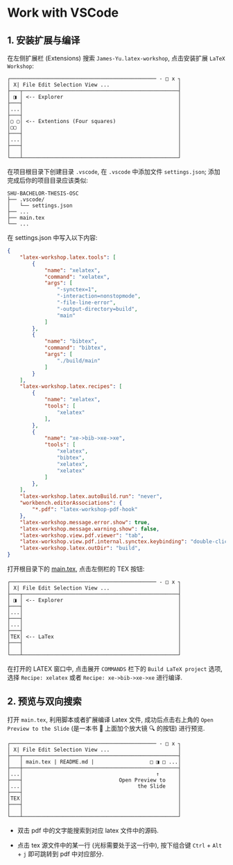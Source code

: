 # Work with VSCode

## 1. 安装扩展与编译

在左侧扩展栏 (Extensions) 搜索 `James-Yu.latex-workshop`, 点击安装扩展 `LaTeX Workshop`:

```
┌─────────────────────────────────────────────── - □ x ┐
│ X| File Edit Selection View ...                      │
├───┬──────────────────────────────────────────────────┤
│ ◨ │ <-- Explorer                                     │
├───┤                                                  │
│...│                                                  │
├───┤                                                  │
│▢ ▢│ <-- Extentions (Four squares)                    │
│▢▢ │                                                  │
├───┤                                                  │
│...│                                                  │
├───┤                                                  │
│   │                                                  │
└───┴──────────────────────────────────────────────────┘
```

在项目根目录下创建目录 `.vscode`, 在 `.vscode` 中添加文件 `settings.json`; 添加完成后你的项目目录应该类似:

```
SHU-BACHELOR-THESIS-OSC
├── .vscode/
│   └── settings.json
├── ...
├── main.tex
└── ...
```

在 settings.json 中写入以下内容:

```json
{
    "latex-workshop.latex.tools": [
        {
            "name": "xelatex",
            "command": "xelatex",
            "args": [
                "-synctex=1",
                "-interaction=nonstopmode",
                "-file-line-error",
                "-output-directory=build",
                "main"
            ]
        },
        {
            "name": "bibtex",
            "command": "bibtex",
            "args": [
                "./build/main"
            ]
        }
    ],
    "latex-workshop.latex.recipes": [
        {
            "name": "xelatex",
            "tools": [
                "xelatex"
            ],
        },
        {
            "name": "xe->bib->xe->xe",
            "tools": [
                "xelatex",
                "bibtex",
                "xelatex",
                "xelatex"
            ]
        },
    ],
    "latex-workshop.latex.autoBuild.run": "never",
    "workbench.editorAssociations": {
        "*.pdf": "latex-workshop-pdf-hook"
    },
    "latex-workshop.message.error.show": true,
    "latex-workshop.message.warning.show": false,
    "latex-workshop.view.pdf.viewer": "tab",
    "latex-workshop.view.pdf.internal.synctex.keybinding": "double-click",
    "latex-workshop.latex.outDir": "build",
}
```

打开根目录下的 [main.tex](../main.tex), 点击左侧栏的 TEX 按钮:

```
┌─────────────────────────────────────────────── - □ x ┐
│ X| File Edit Selection View ...                      │
├───┬──────────────────────────────────────────────────┤
│ ◨ │ <-- Explorer                                     │
├───┤                                                  │
│...│                                                  │
├───┤                                                  │
│...│                                                  │
├───┤                                                  │
│TEX│ <-- LaTex                                        │
├───┤                                                  │
│   │                                                  │
└───┴──────────────────────────────────────────────────┘
```

在打开的 LATEX 窗口中, 点击展开 `COMMANDS` 栏下的 `Build LaTeX project` 选项, 选择 `Recipe: xelatex` 或者 `Recipe: xe->bib->xe->xe` 进行编译.

## 2. 预览与双向搜索

打开 `main.tex`, 利用脚本或者扩展编译 Latex 文件, 成功后点击右上角的 `Open Preview to the Slide` (是一本书 📖 上面加个放大镜 🔍 的按钮) 进行预览.

```
┌─────────────────────────────────────────────── - □ x ┐
│ X| File Edit Selection View ...                      │
├───┬──────────────────────────────────────────────────┤
│   │ main.tex | README.md |                  □ ◨ □ ...│
├───┼──────────────────────────────────────────────────┤
│...│                                           ↑      │
├───┤                               Open Preview to    │
│...│                                     the Slide    │
├───┤                                                  │
│TEX│                                                  │
├───┤                                                  │
│   │                                                  │
└───┴──────────────────────────────────────────────────┘
```

- 双击 pdf 中的文字能搜索到对应 latex 文件中的源码.

- 点击 tex 源文件中的某一行 (光标需要处于这一行中), 按下组合键 `Ctrl` + `Alt` + `j` 即可跳转到 pdf 中对应部分.
